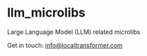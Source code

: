 # llm_microlibs

Large Language Model (LLM) related microlibs

Get in touch: info@localtransformer.com 